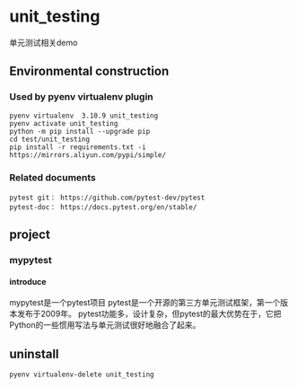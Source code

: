 # unit_testing

单元测试相关demo

## Environmental construction

### Used by pyenv virtualenv plugin

    pyenv virtualenv  3.10.9 unit_testing  
    pyenv activate unit_testing
    python -m pip install --upgrade pip
    cd test/unit_testing
    pip install -r requirements.txt -i https://mirrors.aliyun.com/pypi/simple/

### Related documents

    pytest git： https://github.com/pytest-dev/pytest
    pytest-doc： https://docs.pytest.org/en/stable/

## project

### mypytest

#### introduce

mypytest是一个pytest项目 pytest是一个开源的第三方单元测试框架，第一个版本发布于2009年。 pytest功能多，设计复杂，但pytest的最大优势在于，它把Python的一些惯用写法与单元测试很好地融合了起来。

## uninstall

    pyenv virtualenv-delete unit_testing